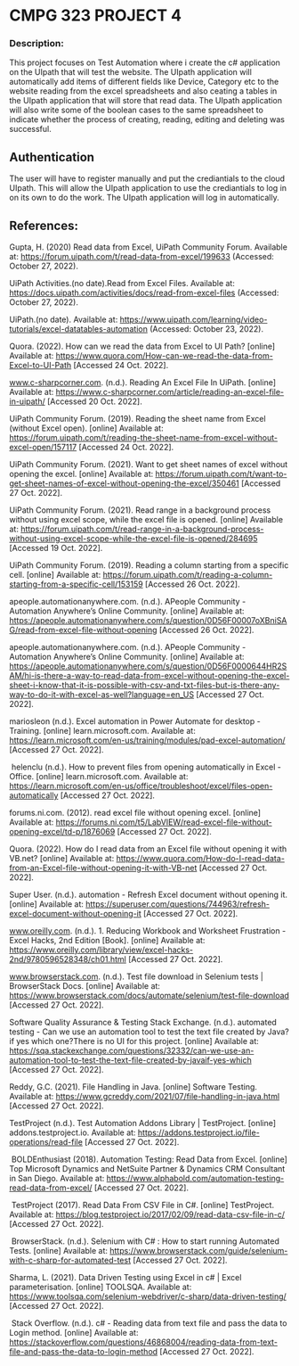 # CMPG 323 PROJECT 4
### Description:
This project focuses on Test Automation where i create the c# application on the UIpath that will test the website. The UIpath application will automatically add items of different fields like Device, Category etc to the website reading from the excel spreadsheets and also ceating a tables in the UIpath application that will store that read data. The UIpath application will also write some of the boolean cases to the same spreadsheet to indicate whether the process of creating, reading, editing and deleting was successful.

## Authentication
The user will have to register manually and put the crediantials to the cloud UIpath. This will allow the UIpath application to use the crediantials to log in on its own to do the work. The UIpath application will log in automatically.



## References:
Gupta, H. (2020) Read data from Excel, UiPath Community Forum. Available at: https://forum.uipath.com/t/read-data-from-excel/199633 (Accessed: October 27, 2022). 

UiPath Activities.(no date).Read from Excel Files. Available at: https://docs.uipath.com/activities/docs/read-from-excel-files (Accessed: October 27, 2022). 

UiPath.(no date). Available at: https://www.uipath.com/learning/video-tutorials/excel-datatables-automation (Accessed: October 23, 2022). 

Quora. (2022). How can we read the data from Excel to UI Path? [online] Available at: https://www.quora.com/How-can-we-read-the-data-from-Excel-to-UI-Path [Accessed 24 Oct. 2022].

www.c-sharpcorner.com. (n.d.). Reading An Excel File In UiPath. [online] Available at: https://www.c-sharpcorner.com/article/reading-an-excel-file-in-uipath/ [Accessed 20 Oct. 2022].

UiPath Community Forum. (2019). Reading the sheet name from Excel (without Excel open). [online] Available at: https://forum.uipath.com/t/reading-the-sheet-name-from-excel-without-excel-open/157117 [Accessed 24 Oct. 2022].

UiPath Community Forum. (2021). Want to get sheet names of excel without opening the excel. [online] Available at: https://forum.uipath.com/t/want-to-get-sheet-names-of-excel-without-opening-the-excel/350461 [Accessed 27 Oct. 2022].

UiPath Community Forum. (2021). Read range in a background process without using excel scope, while the excel file is opened. [online] Available at: https://forum.uipath.com/t/read-range-in-a-background-process-without-using-excel-scope-while-the-excel-file-is-opened/284695 [Accessed 19 Oct. 2022].

UiPath Community Forum. (2019). Reading a column starting from a specific cell. [online] Available at: https://forum.uipath.com/t/reading-a-column-starting-from-a-specific-cell/153159 [Accessed 26 Oct. 2022].

‌apeople.automationanywhere.com. (n.d.). APeople Community - Automation Anywhere’s Online Community. [online] Available at: https://apeople.automationanywhere.com/s/question/0D56F00007oXBniSAG/read-from-excel-file-without-opening [Accessed 26 Oct. 2022].

apeople.automationanywhere.com. (n.d.). APeople Community - Automation Anywhere’s Online Community. [online] Available at: https://apeople.automationanywhere.com/s/question/0D56F0000644HR2SAM/hi-is-there-a-way-to-read-data-from-excel-without-opening-the-excel-sheet-i-know-that-it-is-possible-with-csv-and-txt-files-but-is-there-any-way-to-do-it-with-excel-as-well?language=en_US [Accessed 27 Oct. 2022].


mariosleon (n.d.). Excel automation in Power Automate for desktop - Training. [online] learn.microsoft.com. Available at: https://learn.microsoft.com/en-us/training/modules/pad-excel-automation/ [Accessed 27 Oct. 2022].

‌
helenclu (n.d.). How to prevent files from opening automatically in Excel - Office. [online] learn.microsoft.com. Available at: https://learn.microsoft.com/en-us/office/troubleshoot/excel/files-open-automatically [Accessed 27 Oct. 2022].

‌forums.ni.com. (2012). read excel file without opening excel. [online] Available at: https://forums.ni.com/t5/LabVIEW/read-excel-file-without-opening-excel/td-p/1876069 [Accessed 27 Oct. 2022].

‌Quora. (2022). How do I read data from an Excel file without opening it with VB.net? [online] Available at: https://www.quora.com/How-do-I-read-data-from-an-Excel-file-without-opening-it-with-VB-net [Accessed 27 Oct. 2022].

‌Super User. (n.d.). automation - Refresh Excel document without opening it. [online] Available at: https://superuser.com/questions/744963/refresh-excel-document-without-opening-it [Accessed 27 Oct. 2022].

‌www.oreilly.com. (n.d.). 1. Reducing Workbook and Worksheet Frustration - Excel Hacks, 2nd Edition [Book]. [online] Available at: https://www.oreilly.com/library/view/excel-hacks-2nd/9780596528348/ch01.html [Accessed 27 Oct. 2022].

‌www.browserstack.com. (n.d.). Test file download in Selenium tests | BrowserStack Docs. [online] Available at: https://www.browserstack.com/docs/automate/selenium/test-file-download [Accessed 27 Oct. 2022].

‌Software Quality Assurance & Testing Stack Exchange. (n.d.). automated testing - Can we use an automation tool to test the text file created by Java?if yes which one?There is no UI for this project. [online] Available at: https://sqa.stackexchange.com/questions/32332/can-we-use-an-automation-tool-to-test-the-text-file-created-by-javaif-yes-which [Accessed 27 Oct. 2022].


‌Reddy, G.C. (2021). File Handling in Java. [online] Software Testing. Available at: https://www.gcreddy.com/2021/07/file-handling-in-java.html [Accessed 27 Oct. 2022].


‌TestProject (n.d.). Test Automation Addons Library | TestProject. [online] addons.testproject.io. Available at: https://addons.testproject.io/file-operations/read-file [Accessed 27 Oct. 2022].

‌
BOLDEnthusiast (2018). Automation Testing: Read Data from Excel. [online] Top Microsoft Dynamics and NetSuite Partner & Dynamics CRM Consultant in San Diego. Available at: https://www.alphabold.com/automation-testing-read-data-from-excel/ [Accessed 27 Oct. 2022].

‌
TestProject (2017). Read Data From CSV File in C#. [online] TestProject. Available at: https://blog.testproject.io/2017/02/09/read-data-csv-file-in-c/ [Accessed 27 Oct. 2022].

‌
BrowserStack. (n.d.). Selenium with C# : How to start running Automated Tests. [online] Available at: https://www.browserstack.com/guide/selenium-with-c-sharp-for-automated-test [Accessed 27 Oct. 2022].


‌Sharma, L. (2021). Data Driven Testing using Excel in c# | Excel parameterisation. [online] TOOLSQA. Available at: https://www.toolsqa.com/selenium-webdriver/c-sharp/data-driven-testing/ [Accessed 27 Oct. 2022].

‌
Stack Overflow. (n.d.). c# - Reading data from text file and pass the data to Login method. [online] Available at: https://stackoverflow.com/questions/46868004/reading-data-from-text-file-and-pass-the-data-to-login-method [Accessed 27 Oct. 2022].

‌
